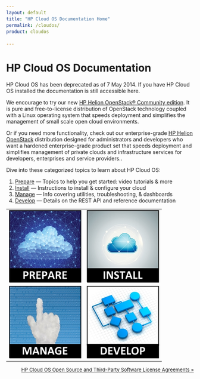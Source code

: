 ```yaml
---
layout: default
title: "HP Cloud OS Documentation Home"
permalink: /cloudos/
product: cloudos

---
```

<!--PUBLISHED-->

# HP Cloud OS Documentation 

HP Cloud OS has been deprecated as of 7 May 2014. If you have HP Cloud OS installed the documentation is still accessible here. 

We encourage to try our new <a href="https://helion.hpwsportal.com/#/Product/%7B%22productId%22%3A%221000%22%7D/Show">HP Helion OpenStack&#174; Community edition</a>. It is  pure and free-to-license distribution of OpenStack technology coupled with a Linux operating system that speeds deployment and simplifies the management of small scale open cloud environments. 

Or if you need more functionality, check out our enterprise-grade <a href="https://helion.hpwsportal.com/#/Product/%7B%22productId%22%3A%221247%22%7D/Show">HP Helion OpenStack</a> distribution designed for administrators and developers who want a hardened enterprise-grade product set that speeds deployment and simplifies management of private clouds and infrastructure services for developers, enterprises and service providers..

Dive into these categorized topics to learn about HP Cloud OS:

1. <a href="/cloudos/prepare/">Prepare</a> &#8212; Topics to help you get started: video tutorials &amp; more
2. <a href="/cloudos/install/">Install</a> &#8212; Instructions to install &amp; configure your cloud
3. <a href="/cloudos/manage/">Manage</a>   &#8212; Info covering utilities, troubleshooting, &amp; dashboards
4. <a href="/cloudos/develop/">Develop</a> &#8212; Details on the REST API and reference documentation

<table>
<tr>
<td style="text-align: center; vertical-align: middle;"><a href="/cloudos/prepare/" title="Topics to help you learn about HP Cloud OS,including FAQs and Video Tutorials"><img src="media/cloudos-prepare.jpg" border="0"/></a></td>
<td style="text-align: center; vertical-align: middle;"><a href="/cloudos/install/" title="Instructions to install &amp; configure your cloud, using automated or advanced options"><img src="media/cloudos-install.jpg" border="0"/></a></td>
</tr>
<tr>
<td style="text-align: center; vertical-align: middle;"><a href="/cloudos/manage/" title="Information about the HP Cloud OS dashboards, troubleshooting, and utilities"><img src="media/cloudos-manage.jpg" border="0"/></td>
<td style="text-align: center; vertical-align: middle;"><a href="/cloudos/develop/" title="Details about the HP Cloud OS REST API and where to find installed reference documentation"><img src="media/cloudos-develop.jpg" border="0"/></td>
</tr>
</table>


<p style="font-size: small; text-align:right;"> <a href="/cloudos/os-3rd-party-license-agreements/">HP Cloud OS Open Source and Third-Party Software License Agreements &#187;</a> </p>

<!-- Note: Cloud OS blue = #1796D3 --> 

